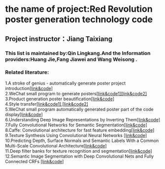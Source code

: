 # the name of project:Red Revolution poster generation technology code
## Project instructor：Jiang Taixiang 
### This list is maintained by:Qin Lingkang.And the Information providers:Huang Jie,Fang Jiawei and Wang Weisong .

### Related literature:
1.A stroke of genius - automatically generate poster project introduction[[link&code]](https://github.com/lgb020/Ai-poster-generation)</br> 
2.WeChat small program to generate posters[[link&code1]](https://github.com/wpmee-plugins/nicetheme-module-bigger-share/blob/965cbc171d595b914f6c222b7baaa554f27c0b78/conf/group_5c6fc11feb1d4.json )[[link&code2]](https://github.com/Avner-Wang/WeChat_mini_project/blob/1cce71c7092e2ff1aea9ff212f6b2ec97fde69fb/wyp-mini/kuzu-lovemyhome/pages/recruit/userChoose.wxml )</br>
3.Product generation poster beautification[[link&code]](https://github.com/mandykwokk/SevenSevenMall/commit/47d56787aa21c69ee33c6c31e5fa659e75656111)</br>
4.Style transfer[[link&code1]](https://blog.csdn.net/czp_374/article/details/81185603?ops_request_misc=%257B%2522request%255Fid%2522%253A%2522161787187016780366589170%2522%252C%2522scm%2522%253A%252220140713.130102334..%2522%257D&request_id=161787187016780366589170&biz_id=0&utm_medium=distribute.pc_search_result.none-task-blog-2~all~top_click~default-4-81185603.first_rank_v2_pc_rank_v29&utm_term=%E9%A3%8E%E6%A0%BC%E8%BF%81%E7%A7%BB),[[link&code2]](https://blog.csdn.net/qq_34470213/article/details/80793830)</br> 
5.WeChat small program automatically generated poster part of the code display[[link&code]](https://blog.csdn.net/wh13267207590/article/details/80761632)</br> 
6.Understanding Deep Image Representations by Inverting Them[[link&code]](https://github.com/aravindhm/deep-goggle.git)</br> 
7.Fully Convolutional Networks for Semantic Segmentation[[link&code]](https://github.com/shekkizh/FCN.tensorflow.g)</br> 
8.Caffe: Convolutional architecture for fast feature embedding[[link&code]](https://github.com/Geekrick88/ofxCaffe.git)</br> 
9.Texture Synthesis Using Convolutional Neural Networks [[link&code]](https://github.com/mohamedkeid/Texture-Synthesis.git)</br> 
10.Predicting Depth, Surface Normals and Semantic Labels With a Common Multi-Scale Convolutional Architecture[[link&code]](https://github.com/Rostifar/NYUDepthNet.git)</br> 
11.Deep filter banks for texture recognition and segmentation[[link&code]](https://github.com/mcimpoi/deep-fbanks.git)</br>
12.Semantic Image Segmentation with Deep Convolutional Nets and Fully Connected CRFs [[link&code]](https://github.com/wangleihitcs/DeepLab-V1-PyTorch.git)</br> 
